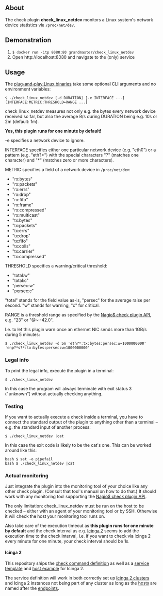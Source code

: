 ## About

The check plugin **check\_linux\_netdev** monitors
a Linux system's network device statistics via `/proc/net/dev`.

## Demonstration

1. `$ docker run -itp 8080:80 grandmaster/check_linux_netdev`
2. Open http://localhost:8080 and navigate to the (only) service

## Usage

The [plug-and-play Linux binaries]
take some optional CLI arguments and no environment variables:

```
$ ./check_linux_netdev [-d DURATION] [-e INTERFACE ...] [INTERFACE:METRIC:THRESHOLD=RANGE ...]
```

check\_linux\_netdev measures not only e.g. the bytes
every network device received so far, but also the average B/s
during DURATION being e.g. 10s or 2m (default: 1m).

**Yes, this plugin runs for one minute by default!**

-e specifies a network device to ignore.

INTERFACE specifies either one particular network device (e.g. "eth0")
or a pattern (e.g. "eth?\*") with the special characters
"?" (matches one character) and "*" (matches zero or more characters).

METRIC specifies a field of a network device in `/proc/net/dev`:

* "rx:bytes"
* "rx:packets"
* "rx:errs"
* "rx:drop"
* "rx:fifo"
* "rx:frame"
* "rx:compressed"
* "rx:multicast"
* "tx:bytes"
* "tx:packets"
* "tx:errs"
* "tx:drop"
* "tx:fifo"
* "tx:colls"
* "tx:carrier"
* "tx:compressed"

THRESHOLD specifies a warning/critical threshold:

* "total:w"
* "total:c"
* "persec:w"
* "persec:c"

"total" stands for the field value as-is,
"persec" for the average raise per second.
"w" stands for warning, "c" for critical.

RANGE is a threshold range as specified by the [Nagio$ check plugin API],
e.g. "23" or "@~:-42.0".

I.e. to let this plugin warn once an ethernet NIC
sends more than 1GB/s during 5 minutes:

```
$ ./check_linux_netdev -d 5m 'eth?*:tx:bytes:persec:w=1000000000' 'enp?*s?*:tx:bytes:persec:w=1000000000'
```

### Legal info

To print the legal info, execute the plugin in a terminal:

```
$ ./check_linux_netdev
```

In this case the program will always terminate with exit status 3 ("unknown")
without actually checking anything.

### Testing

If you want to actually execute a check inside a terminal,
you have to connect the standard output of the plugin to anything
other than a terminal – e.g. the standard input of another process:

```
$ ./check_linux_netdev |cat
```

In this case the exit code is likely to be the cat's one.
This can be worked around like this:

```
bash $ set -o pipefail
bash $ ./check_linux_netdev |cat
```

### Actual monitoring

Just integrate the plugin into the monitoring tool of your choice
like any other check plugin. (Consult that tool's manual on how to do that.)
It should work with any monitoring tool
supporting the [Nagio$ check plugin API].

The only limitation: check\_linux\_netdev must be run on the host to be checked
– either with an agent of your monitoring tool or by SSH.
Otherwise it will check the host your monitoring tool runs on.

Also take care of the execution timeout as **this plugin runs
for one minute by default** and the check interval as e.g. [Icinga 2]
seems to add the execution time to the check interval,
i.e. if you want to check via Icinga 2 every minute for one minute,
your check interval should be 1s.

#### Icinga 2

This repository ships the [check command definition]
as well as a [service template] and [host example] for Icinga 2.

The service definition will work in both correctly set up [Icinga 2 clusters]
and Icinga 2 instances not being part of any cluster
as long as the [hosts] are named after the [endpoints].

[plug-and-play Linux binaries]: https://github.com/Al2Klimov/check_linux_netdev/releases
[Nagio$ check plugin API]: https://nagios-plugins.org/doc/guidelines.html#AEN78
[check command definition]: ./icinga2/check_linux_netdev.conf
[service template]: ./icinga2/check_linux_netdev-service.conf
[host example]: ./icinga2/check_linux_netdev-host.conf
[Icinga 2]: https://www.icinga.com/docs/icinga2/latest/doc/01-about/
[Icinga 2 clusters]: https://www.icinga.com/docs/icinga2/latest/doc/06-distributed-monitoring/
[hosts]: https://www.icinga.com/docs/icinga2/latest/doc/09-object-types/#host
[endpoints]: https://www.icinga.com/docs/icinga2/latest/doc/09-object-types/#endpoint
